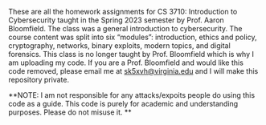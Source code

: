 These are all the homework assignments for CS 3710: Introduction to Cybersecurity taught in the Spring 2023 semester by Prof. Aaron Bloomfield. The class was a general introduction to cybersecurity. The course content was split into six “modules”: introduction, ethics and policy, cryptography, networks, binary exploits, modern topics, and digital forensics. This class is no longer taught by Prof. Bloomfield which is why I am uploading my code. If you are a Prof. Bloomfield and would like this code removed, please email me at sk5xvh@virginia.edu and I will make this repository private.

**NOTE: I am not responsible for any attacks/expoits people do using this code as a guide. This code is purely for academic and understanding purposes. Please do not misuse it. 
**
